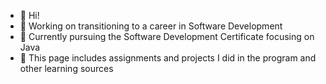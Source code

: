 - 👋 Hi!
- 👀 Working on transitioning to a career in Software Development
- 🌱 Currently pursuing the Software Development Certificate focusing on Java
- 💞️ This page includes assignments and projects I did in the program and other learning sources     



<!---
ccagas/ccagas is a ✨ special ✨ repository because its `README.md` (this file) appears on your GitHub profile.
You can click the Preview link to take a look at your changes.
--->
